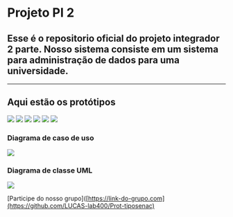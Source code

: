# Projeto PI 2

## Esse é o repositorio oficial do projeto integrador 2 parte. Nosso sistema consiste em um sistema para administração de dados para uma universidade.



------

## Aqui estão os protótipos

![](https://i.ibb.co/HqCMQ6G/Captura-de-Tela-59.png)
![](https://i.ibb.co/mSpR8BK/Captura-de-Tela-63.png)
![](https://i.ibb.co/fDVPK6z/Captura-de-Tela-64.png)
![](https://i.ibb.co/9sJqdTj/Captura-de-Tela-66.png)
![](https://i.ibb.co/MRYX9F9/Captura-de-Tela-67.png)
![](https://i.ibb.co/CKTzX93/Captura-de-Tela-70.png)
### Diagrama de caso de uso
![](https://i.ibb.co/VMMqwr0/Captura-de-Tela-22.png)
### Diagrama de classe UML
![](https://i.ibb.co/HB2M614/Captura-de-Tela-74.png)


[Participe do nosso grupo]([https://link-do-grupo.com](https://github.com/LUCAS-lab400/Prot-tiposenac)
